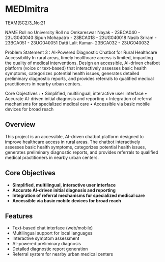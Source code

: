 # MEDImitra

TEAM(SC2)3_No:21

NAME               Roll no    University Roll no
Omkareswar Nayak - 23BCA040 - 23UG040040
Sipun Mohapatro  - 23BCA018 - 23UG040018
Nasib Sriram     - 23BCA051 - 23UG040051
Datti Lalit Kumar- 23BCA032 - 23UG040032

Problem Statement 3 : 
AI-Powered Diagnostic Chatbot for Rural Healthcare Accessibility
In rural areas, timely healthcare access is limited, impacting the quality of medical interventions. Design an accessible, AI-driven chatbot platform (voice or text-based) that interactively assesses basic health symptoms, categorizes potential health issues, generates detailed preliminary diagnostic reports, and provides referrals to qualified medical practitioners in nearby urban centers.

Core Objectives :
 • Simplified, multilingual, interactive user interface
 • Accurate AI-driven initial diagnosis and reporting
 • Integration of referral mechanisms for specialized medical care
 • Accessible via basic mobile devices for broad reach

## Overview
This project is an accessible, AI-driven chatbot platform designed to improve healthcare access in rural areas. The chatbot interactively assesses basic health symptoms, categorizes potential health issues, generates preliminary diagnostic reports, and provides referrals to qualified medical practitioners in nearby urban centers.

## Core Objectives
- **Simplified, multilingual, interactive user interface**
- **Accurate AI-driven initial diagnosis and reporting**
- **Integration of referral mechanisms for specialized medical care**
- **Accessible via basic mobile devices for broad reach**

## Features
- Text-based chat interface (web/mobile)
- Multilingual support for local languages
- Interactive symptom assessment
- AI-powered preliminary diagnosis
- Detailed diagnostic report generation
- Referral system for nearby urban medical centers
